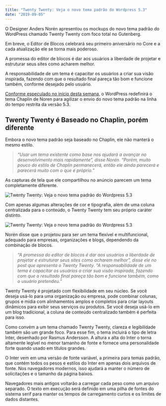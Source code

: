 ```yaml
---
title: "Twenty Twenty: Veja o novo tema padrão do Wordpress 5.3"
date: "2019-09-05"
---
```


O Designer Anders Norén apresentou os mockups do novo tema padrão do WordPress chamado Twenty Twenty com foco total no Gutenberg.

Em breve, o Editor de Blocos celebrará seu primeiro aniversário no Core e a cada atualização ele se torna mais poderoso.

A promessa do editor de blocos é dar aos usuários a liberdade de projetar e estruturar seus sites como acharem melhor.

A responsabilidade de um tema é capacitar os usuários a criar sua visão inspirada, fazendo com que o resultado final pareça tão bom e funcione também, conforme desejado pelo usuário.

[Conforme especulado no início desta semana](https://luizeof.com.br/podcast/wordpress-5-2-3-e-5-3-gutenberg-6-4-e-novos-malwares/), o WordPress redefinirá o tema Chaplin de Noren para agilizar o envio do novo tema padrão na linha do tempo restrita da versão 5.3.

## Twenty Twenty é Baseado no Chaplin, porém diferente

Embora o novo tema padrão seja baseado no Chaplin, ele não manterá o mesmo estilo.

> _“Usar um tema existente como base nos ajudará a avançar no desenvolvimento mais rapidamente”, disse Norén. “Porém, muito pouco do estilo de Chaplin permanecerá, então ele ainda parecerá e parecerá muito com o que é próprio.”_

As capturas de tela que ele compartilhou no anúncio parecem um tema completamente diferente.

![Twenty Twenty: Veja o novo tema padrão do Wordpress 5.3](images/0_WRnRg0i6vMskxWol.jpg)

Com apenas algumas alterações de cor e tipografia, além de uma coluna centralizada para o conteúdo, o Twenty Twenty tem seu próprio caráter distinto.

![Twenty Twenty: Veja o novo tema padrão do Wordpress 5.3](images/0_zPu9PvjKopVjRM0f.jpg)

Norén disse que o projetou para ser um tema flexível e multifuncional, adequado para empresas, organizações e blogs, dependendo da combinação de blocos.

> _“A promessa do editor de blocos é dar aos usuários a liberdade de projetar e estruturar seus sites como acharem melhor”, disse ele no post que apresenta o Twenty Twenty. “A responsabilidade de um tema é capacitar os usuários a criar sua visão inspirada, fazendo com que o resultado final pareça tão bom e funcione também, como o usuário pretendeu.”_

Twenty Twenty é projetado com flexibilidade em seu núcleo. Se você deseja usá-lo para uma organização ou empresa, pode combinar colunas, grupos e mídia com alinhamentos amplos e completos para criar layouts dinâmicos para exibir seus serviços ou produtos. Se você deseja usá-lo em um blog tradicional, a coluna de conteúdo centralizado também é perfeita para isso.

Como convém a um tema chamado Twenty Twenty, clareza e legibilidade também são um grande foco. Para esse fim, o tema incluirá o tipo de letra Inter, desenhado por Rasmus Andersson. A altura x alta do Inter o torna altamente legível no menor tamanho de fonte e fornece uma personalidade forte quando usado em títulos grandes.

O Inter vem em uma versão de fonte variável, a primeira para temas padrão, que contém todos os pesos e estilos do Inter em apenas dois arquivos de fonte. Nos navegadores modernos, isso ajudará a manter o número de solicitações e o tamanho da página baixos.

Navegadores mais antigos voltarão a carregar cada peso como um arquivo separado. O texto em execução será definido em uma pilha de fontes do sistema serif para manter os tempos de carregamento curtos e os limites de dados distantes.
